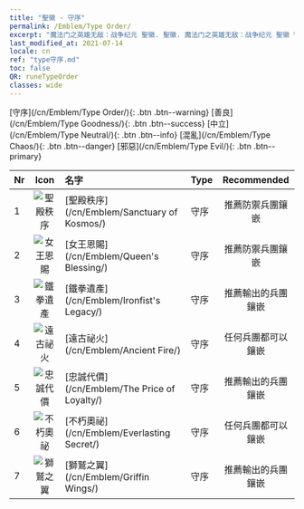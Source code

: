 ```yaml
---
title: "聖徽 - 守序"
permalink: /Emblem/Type Order/
excerpt: "魔法门之英雄无敌：战争纪元 聖徽. 聖徽. 魔法门之英雄无敌：战争纪元 聖徽 守序. 魔法门之英雄无敌：战争纪元 守序"
last_modified_at: 2021-07-14
locale: cn
ref: "type守序.md"
toc: false
QR: runeTypeOrder
classes: wide
---
```


  [守序](/cn/Emblem/Type Order/){: .btn .btn--warning}   [善良](/cn/Emblem/Type Goodness/){: .btn .btn--success}   [中立](/cn/Emblem/Type Neutral/){: .btn .btn--info}   [混亂](/cn/Emblem/Type Chaos/){: .btn .btn--danger}   [邪惡](/cn/Emblem/Type Evil/){: .btn .btn--primary} 

  |  Nr  | Icon |             名字            |    Type    |   Recommended   |
  |:-----|:--:|:----------------------------|:-----------|:---------------:|
  | 1 | ![聖殿秩序](/images/r/rune_icon_307.png) | [聖殿秩序](/cn/Emblem/Sanctuary of Kosmos/) | 守序 | 推薦防禦兵團鑲嵌 | 
  | 2 | ![女王恩賜](/images/r/rune_icon_105.png) | [女王恩賜](/cn/Emblem/Queen's Blessing/) | 守序 | 推薦防禦兵團鑲嵌 | 
  | 3 | ![鐵拳遺產](/images/r/rune_icon_103.png) | [鐵拳遺產](/cn/Emblem/Ironfist's Legacy/) | 守序 | 推薦輸出的兵團鑲嵌 | 
  | 4 | ![遠古祕火](/images/r/rune_icon_101.png) | [遠古祕火](/cn/Emblem/Ancient Fire/) | 守序 | 任何兵團都可以鑲嵌 | 
  | 5 | ![忠誠代價](/images/r/rune_icon_106.png) | [忠誠代價](/cn/Emblem/The Price of Loyalty/) | 守序 | 推薦輸出的兵團鑲嵌 | 
  | 6 | ![不朽奧祕](/images/r/rune_icon_104.png) | [不朽奧祕](/cn/Emblem/Everlasting Secret/) | 守序 | 任何兵團都可以鑲嵌 | 
  | 7 | ![獅鷲之翼](/images/r/rune_icon_102.png) | [獅鷲之翼](/cn/Emblem/Griffin Wings/) | 守序 | 推薦輸出的兵團鑲嵌 | 
